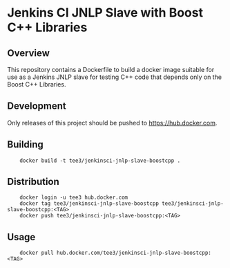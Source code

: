 # Jenkins CI JNLP Slave with Boost C++ Libraries

## Overview

This repository contains a Dockerfile to build a docker image suitable
for use as a Jenkins JNLP slave for testing C++ code that depends only
on the Boost C++ Libraries.

## Development

Only releases of this project should be pushed to
https://hub.docker.com.

## Building

``` shell
	docker build -t tee3/jenkinsci-jnlp-slave-boostcpp .
```

## Distribution

``` shell
    docker login -u tee3 hub.docker.com
	docker tag tee3/jenkinsci-jnlp-slave-boostcpp tee3/jenkinsci-jnlp-slave-boostcpp:<TAG>
	docker push tee3/jenkinsci-jnlp-slave-boostcpp:<TAG>
```

## Usage

``` shell
    docker pull hub.docker.com/tee3/jenkinsci-jnlp-slave-boostcpp:<TAG>
```
